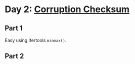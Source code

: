 # Day 2: [Corruption Checksum](https://adventofcode.com/2017/day/2)

## Part 1

Easy using Itertools `minmax()`.

## Part 2

